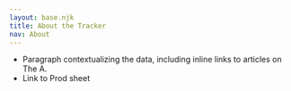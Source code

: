 ```yaml
---
layout: base.njk
title: About the Tracker
nav: About
---
```


* Paragraph contextualizing the data, including inline links to articles on The A.
* Link to Prod sheet
